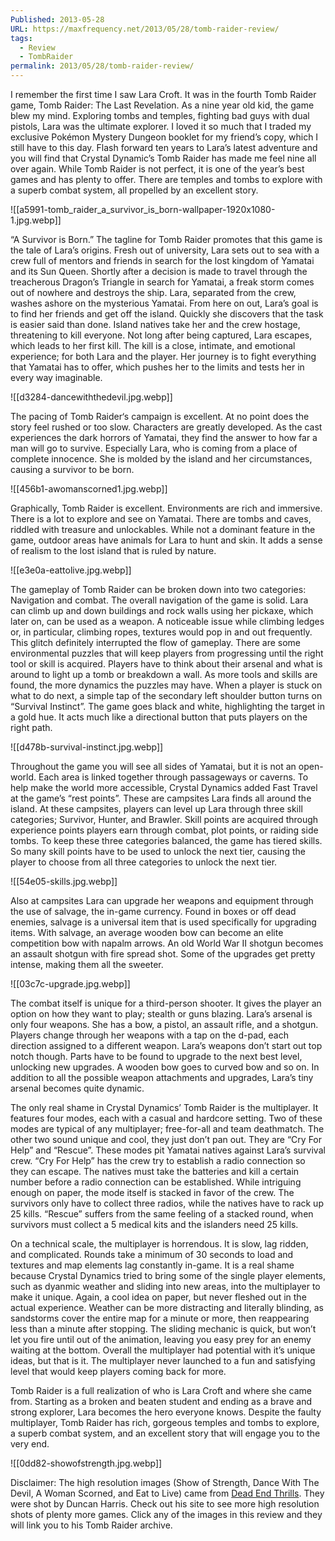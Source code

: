 ```yaml
---
Published: 2013-05-28
URL: https://maxfrequency.net/2013/05/28/tomb-raider-review/
tags:
  - Review
  - TombRaider
permalink: 2013/05/28/tomb-raider-review/
---
```

I remember the first time I saw Lara Croft. It was in the fourth Tomb Raider game, Tomb Raider: The Last Revelation. As a nine year old kid, the game blew my mind. Exploring tombs and temples, fighting bad guys with dual pistols, Lara was the ultimate explorer. I loved it so much that I traded my exclusive Pokémon Mystery Dungeon booklet for my friend’s copy, which I still have to this day. Flash forward ten years to Lara’s latest adventure and you will find that Crystal Dynamic’s Tomb Raider has made me feel nine all over again. While Tomb Raider is not perfect, it is one of the year’s best games and has plenty to offer. There are temples and tombs to explore with a superb combat system, all propelled by an excellent story.

![[a5991-tomb_raider_a_survivor_is_born-wallpaper-1920x1080-1.jpg.webp]]

“A Survivor is Born.” The tagline for Tomb Raider promotes that this game is the tale of Lara’s origins. Fresh out of university, Lara sets out to sea with a crew full of mentors and friends in search for the lost kingdom of Yamatai and its Sun Queen. Shortly after a decision is made to travel through the treacherous Dragon’s Triangle in search for Yamatai, a freak storm comes out of nowhere and destroys the ship. Lara, separated from the crew, washes ashore on the mysterious Yamatai. From here on out, Lara’s goal is to find her friends and get off the island. Quickly she discovers that the task is easier said than done. Island natives take her and the crew hostage, threatening to kill everyone. Not long after being captured, Lara escapes, which leads to her first kill. The kill is a close, intimate, and emotional experience; for both Lara and the player. Her journey is to fight everything that Yamatai has to offer, which pushes her to the limits and tests her in every way imaginable.

![[d3284-dancewiththedevil.jpg.webp]]

The pacing of Tomb Raider‘s campaign is excellent. At no point does the story feel rushed or too slow. Characters are greatly developed. As the cast experiences the dark horrors of Yamatai, they find the answer to how far a man will go to survive. Especially Lara, who is coming from a place of complete innocence. She is molded by the island and her circumstances, causing a survivor to be born.

![[456b1-awomanscorned1.jpg.webp]]

Graphically, Tomb Raider is excellent. Environments are rich and immersive. There is a lot to explore and see on Yamatai. There are tombs and caves, riddled with treasure and unlockables. While not a dominant feature in the game, outdoor areas have animals for Lara to hunt and skin. It adds a sense of realism to the lost island that is ruled by nature.

![[e3e0a-eattolive.jpg.webp]]

The gameplay of Tomb Raider can be broken down into two categories: Navigation and combat.  The overall navigation of the game is solid. Lara can climb up and down buildings and rock walls using her pickaxe, which later on, can be used as a weapon. A noticeable issue while climbing ledges or, in particular, climbing ropes, textures would pop in and out frequently. This glitch definitely interrupted the flow of gameplay. There are some environmental puzzles that will keep players from progressing until the right tool or skill is acquired. Players have to think about their arsenal and what is around to light up a tomb or breakdown a wall. As more tools and skills are found, the more dynamics the puzzles may have. When a player is stuck on what to do next, a simple tap of the secondary left shoulder button turns on “Survival Instinct”. The game goes black and white, highlighting the target in a gold hue. It acts much like a directional button that puts players on the right path.

![[d478b-survival-instinct.jpg.webp]]

Throughout the game you will see all sides of Yamatai, but it is not an open-world. Each area is linked together through passageways or caverns. To help make the world more accessible, Crystal Dynamics added Fast Travel at the game’s “rest points”. These are campsites Lara finds all around the island. At these campsites, players can level up Lara through three skill categories; Survivor, Hunter, and Brawler. Skill points are acquired through experience points players earn through combat, plot points, or raiding side tombs. To keep these three categories balanced, the game has tiered skills. So many skill points have to be used to unlock the next tier, causing the player to choose from all three categories to unlock the next tier.

![[54e05-skills.jpg.webp]]

Also at campsites Lara can upgrade her weapons and equipment through the use of salvage, the in-game currency. Found in boxes or off dead enemies, salvage is a universal item that is used specifically for upgrading items. With salvage, an average wooden bow can become an elite competition bow with napalm arrows. An old World War II shotgun becomes an assault shotgun with fire spread shot. Some of the upgrades get pretty intense, making them all the sweeter.

![[03c7c-upgrade.jpg.webp]]

The combat itself is unique for a third-person shooter. It gives the player an option on how they want to play; stealth or guns blazing. Lara’s arsenal is only four weapons. She has a bow, a pistol, an assault rifle, and a shotgun. Players change through her weapons with a tap on the d-pad, each direction assigned to a different weapon. Lara’s weapons don’t start out top notch though. Parts have to be found to upgrade to the next best level, unlocking new upgrades. A wooden bow goes to curved bow and so on. In addition to all the possible weapon attachments and upgrades, Lara’s tiny arsenal becomes quite dynamic.

The only real shame in Crystal Dynamics’ Tomb Raider is the multiplayer. It features four modes, each with a casual and hardcore setting. Two of these modes are typical of any multiplayer; free-for-all and team deathmatch. The other two sound unique and cool, they just don’t pan out. They are “Cry For Help” and “Rescue”. These modes pit Yamatai natives against Lara’s survival crew. “Cry For Help” has the crew try to establish a radio connection so they can escape. The natives must take the batteries and kill a certain number before a radio connection can be established. While intriguing enough on paper, the mode itself is stacked in favor of the crew. The survivors only have to collect three radios, while the natives have to rack up 25 kills. “Rescue” suffers from the same feeling of a stacked round, when survivors must collect a 5 medical kits and the islanders need 25 kills.

On a technical scale, the multiplayer is horrendous. It is slow, lag ridden, and complicated. Rounds take a minimum of 30 seconds to load and textures and map elements lag constantly in-game. It is a real shame because Crystal Dynamics tried to bring some of the single player elements, such as dyanmic weather and sliding into new areas, into the multiplayer to make it unique. Again, a cool idea on paper, but never fleshed out in the actual experience. Weather can be more distracting and literally blinding, as sandstorms cover the entire map for a minute or more, then reappearing less than a minute after stopping. The sliding mechanic is quick, but won’t let you fire until out of the animation, leaving you easy prey for an enemy waiting at the bottom. Overall the multiplayer had potential with it’s unique ideas, but that is it. The multiplayer never launched to a fun and satisfying level that would keep players coming back for more.

Tomb Raider is a full realization of who is Lara Croft and where she came from. Starting as a broken and beaten student and ending as a brave and strong explorer, Lara becomes the hero everyone knows. Despite the faulty multiplayer, Tomb Raider has rich, gorgeous temples and tombs to explore, a superb combat system, and an excellent story that will engage you to the very end.

![[0dd82-showofstrength.jpg.webp]]

Disclaimer: The high resolution images (Show of Strength, Dance With The Devil, A Woman Scorned, and Eat to Live) came from [Dead End Thrills](http://deadendthrills.com/). They were shot by Duncan Harris. Check out his site to see more high resolution shots of plenty more games. Click any of the images in this review and they will link you to his Tomb Raider archive.